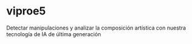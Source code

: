 # viproe5
Detectar manipulaciones y analizar la composición artística con nuestra tecnología de IA de última generación
